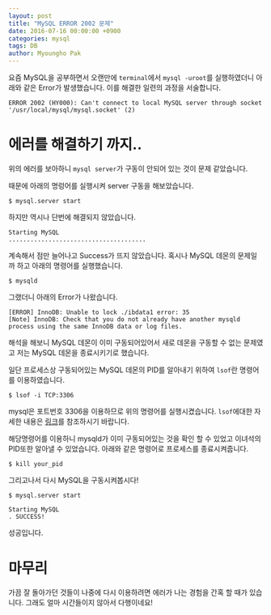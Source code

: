 ```yaml
---
layout: post
title: "MySQL ERROR 2002 문제"
date: 2016-07-16 00:00:00 +0900
categories: mysql 
tags: DB
author: Myoungho Pak
---
```


요즘 MySQL을 공부하면서 오랜만에 `terminal`에서 `mysql -uroot`를 실행하였더니
아래와 같은 Error가 발생했습니다. 이를 해결한 일련의 과정을 서술합니다.

```Shell
ERROR 2002 (HY000): Can't connect to local MySQL server through socket '/usr/local/mysql/mysql.socket' (2)
```

# 에러를 해결하기 까지..

위의 에러를 보아하니 `mysql server`가 구동이 안되어 있는 것이 문제 같았습니다.

때문에 아래의 명렁어를 실행시켜 server 구동을 해보았습니다.

```Shell
$ mysql.server start
```

하지만 역시나 단번에 해결되지 않았습니다.

```
Starting MySQL
......................................
```

계속해서 점만 늘어나고 Success가 뜨지 않았습니다. 혹시나 MySQL 데몬의 문제일까 하고 아래의 명령어를 실행했습니다.

```Shell
$ mysqld
```

그랬더니 아래의 Error가 나왔습니다.

```Shell
[ERROR] InnoDB: Unable to lock ./ibdata1 error: 35
[Note] InnoDB: Check that you do not already have another mysqld process using the same InnoDB data or log files.
```

해석을 해보니 MySQL 데몬이 이미 구동되어있어서 새로 데몬을 구동할 수 없는 문제였고 저는 MySQL 데몬을 종료시키기로 했습니다.

일단 프로세스상 구동되어있는 MySQL 데몬의 PID를 알아내기 위하여 `lsof`란 명령어를 이용하였습니다.

```Shell
$ lsof -i TCP:3306
```

mysql은 포트번호 3306을 이용하므로 위의 명령어를 실행시켰습니다. `lsof`에대한 자세한 내용은 [링크](https://ko.wikipedia.org/wiki/Lsof)를 참조하시기 바랍니다.

해당명령어를 이용하니 mysqld가 이미 구동되어있는 것을 확인 할 수 있었고 이녀석의 PID또한 알아낼 수 있었습니다. 아래와 같은 명령어로 프로세스를 종료시켜줍니다.

```Shell
$ kill your_pid
```

그리고나서 다시 MySQL을 구동시켜봅시다!

```Shell
$ mysql.server start

Starting MySQL
. SUCCESS!
```

성공입니다.

# 마무리

가끔 잘 돌아가던 것들이 나중에 다시 이용하려면 에러가 나는 경험을 간혹 할 때가 있습니다.
그래도 얼마 시간들이지 않아서 다행이네요!
